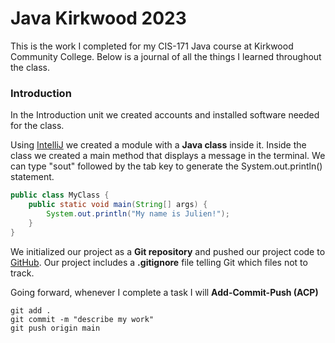 # Java Kirkwood 2023

This is the work I completed for my CIS-171 Java course at Kirkwood Community College. Below is a journal of all the things I learned throughout the class.

### Introduction

In the Introduction unit we created accounts and installed software needed for the class.

Using [IntelliJ](https://www.jetbrains.com/) we created a module with a __Java class__ inside it. Inside the class we created a main method that displays a message in the terminal. We can type "sout" followed by the tab key to generate the System.out.println() statement.

```java
public class MyClass {
    public static void main(String[] args) {
        System.out.println("My name is Julien!");
    }
}
```

We initialized our project as a __Git repository__ and pushed our project code to [GitHub](https://github.com/). Our project includes a **.gitignore** file telling Git which files not to track.

Going forward, whenever I complete a task I will __Add-Commit-Push (ACP)__
```
git add .
git commit -m "describe my work"
git push origin main
```


